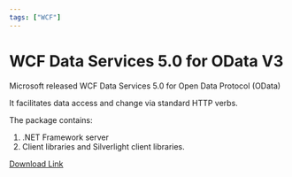 ```yaml
---
tags: ["WCF"]
---
```

# WCF Data Services 5.0 for OData V3

Microsoft released WCF Data Services 5.0 for Open Data Protocol (OData)

It facilitates data access and change via standard HTTP verbs.

The package contains:

 1. .NET Framework server
 2. Client libraries and Silverlight client libraries.

[Download Link](http://www.microsoft.com/en-us/download/details.aspx?id=29306)
